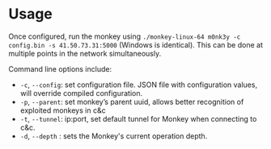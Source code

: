 Usage
=======

Once configured, run the monkey using ```./monkey-linux-64 m0nk3y -c config.bin -s 41.50.73.31:5000``` (Windows is identical). This can be done at multiple points in the network simultaneously. 

Command line options include:
* `-c`, `--config`: set configuration file. JSON file with configuration values, will override compiled configuration.
* `-p`, `--parent`: set monkey’s parent uuid, allows better recognition of exploited monkeys in c&c
* `-t`, `--tunnel`: ip:port, set default tunnel for Monkey when connecting to c&c.
* `-d`, `--depth` : sets the Monkey's current operation depth.
